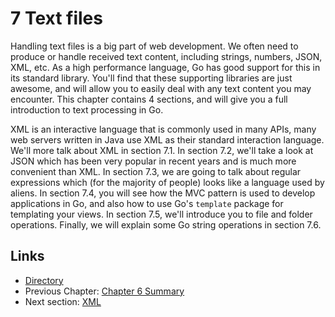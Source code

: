 # 7 Text files

Handling text files is a big part of web development. We often need to produce or handle received text content, including strings, numbers, JSON, XML, etc. As a high performance language, Go has good support for this in its standard library. You'll find that these supporting libraries are just awesome, and will allow you to easily deal with any text content you may encounter. This chapter contains 4 sections, and will give you a full introduction to text processing in Go.

XML is an interactive language that is commonly used in many APIs, many web servers written in Java use XML as their standard interaction language. We'll more talk about XML in section 7.1. In section 7.2, we'll take a look at JSON which has been very popular in recent years and is much more convenient than XML. In section 7.3, we are going to talk about regular expressions which \(for the majority of people\) looks like a language used by aliens. In section 7.4, you will see how the MVC pattern is used to develop applications in Go, and also how to use Go's `template` package for templating your views. In section 7.5, we'll introduce you to file and folder operations. Finally, we will explain some Go string operations in section 7.6.

## Links

* [Directory](preface.md)
* Previous Chapter: [Chapter 6 Summary](06.5.md)
* Next section: [XML](07.1.md)

